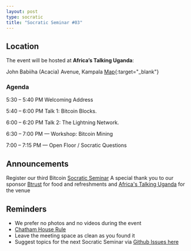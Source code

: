 ```yaml
---
layout: post
type: socratic
title: "Socratic Seminar #03"
---
```


## Location

The event will be hosted at **Africa’s Talking Uganda**:

John Babiiha (Acacia) Avenue, Kampala [Map](https://maps.app.goo.gl/nihbeLcgbeTzYGdV7){:target="_blank"}

### Agenda

5:30 – 5:40 PM Welcoming Address

5:40 – 6:00 PM Talk 1: Bitcoin Blocks.

6:00 – 6:20 PM  Talk 2: The Lightning Network.

6:30 – 7:00 PM — Workshop: Bitcoin Mining

7:00 – 7:15 PM — Open Floor / Socratic Questions 

## Announcements

Register our third Bitcoin [Socratic Seminar](https://clooza.com/events/BITDEVSKAMPALA)
A special thank you to our sponsor [Btrust](http://btrust.tech/) for food and refreshments and [Africa's Talking Uganda](https://community.africastalking.com/) for the venue


## Reminders

- We prefer no photos and no videos during the event
- [Chatham House Rule](https://www.chathamhouse.org/about-us/chatham-house-rule)
- Leave the meeting space as clean as you found it
- Suggest topics for the next Socratic Seminar via [Github Issues here](https://github.com/BitDevsKLA/bitdevskla.org/issues)